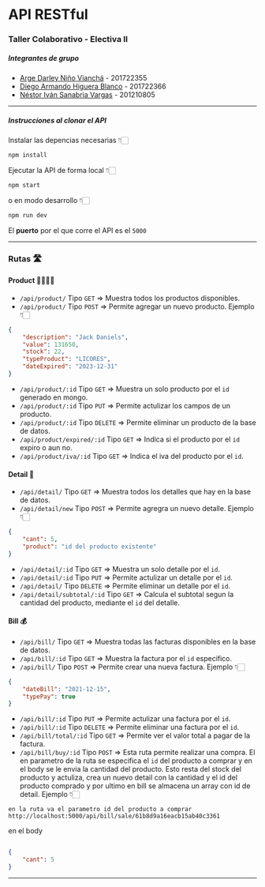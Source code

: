 # API RESTful 
### Taller Colaborativo - Electiva II

##### Integrantes de grupo
- [Arge Darley Niño Vianchá](https://github.com/ArgeNH) - 201722355
- [Diego Armando Higuera Blanco](https://github.com/D13G05) - 201722366
- [Néstor Iván Sanabria Vargas](https://github.com/sanabrianestor20) - 201210805
---
##### Instrucciones al clonar el API
Instalar las depencias necesarias 👇🏻
```bash
npm install
```
Ejecutar la API de forma local 👇🏻
```bash
npm start
```
o en modo desarrollo 👇🏻
```bash
npm run dev
```
El **puerto** por el que corre el API es el `5000`

---
### Rutas 🛣️
#### Product 🥃🍊🍦🍔
- `/api/product/` Tipo `GET` => Muestra todos los productos disponibles.
- `/api/product/` Tipo `POST` => Permite agregar un nuevo producto. Ejemplo 👇🏻
```json
{
    "description": "Jack Daniels",
    "value": 131650,
    "stock": 22,
    "typeProduct": "LICORES",
    "dateExpired": "2023-12-31"
}
```
- `/api/product/:id` Tipo `GET` => Muestra un solo producto por el `id` generado en mongo.
- `/api/product/:id` Tipo `PUT` => Permite actulizar los campos de un producto.
-  `/api/product/:id` Tipo `DELETE` => Permite eliminar un producto de la base de datos.
- `/api/product/expired/:id` Tipo `GET` => Indica si el producto por el `id` expiro o aun no.
- `/api/product/iva/:id` Tipo `GET` => Indica el iva del producto por el `id`. 

#### Detail 📑
- `/api/detail/` Tipo `GET` => Muestra todos los detalles que hay en la base de datos.
- `/api/detail/new` Tipo `POST` => Permite agregra un nuevo detalle. Ejemplo 👇🏻
```json
{
    "cant": 5,
    "product": "id del producto existente"
}
```
- `/api/detail/:id` Tipo `GET` => Muestra un solo detalle por el `id`.
- `/api/detail/:id` Tipo `PUT` => Permite actulizar un detalle por el `id`.
- `/api/detail/` Tipo `DELETE` => Permite eliminar un detalle por el `id`.
- `/api/detail/subtotal/:id` Tipo `GET` => Calcula el subtotal segun la cantidad del producto, mediante el `id` del detalle.

#### Bill 💰
- `/api/bill/` Tipo `GET` => Muestra todas las facturas disponibles en la base de datos.
- `/api/bill/:id` Tipo `GET` => Muestra la factura por el `id` especifico.
- `/api/bill/` Tipo `POST` => Permite crear una nueva factura. Ejemplo 👇🏻
```json
{
    "dateBill": "2021-12-15",
    "typePay": true
}
```
- `/api/bill/:id` Tipo `PUT` => Permite actulizar una factura por el `id`.
- `/api/bill/:id` Tipo `DELETE` => Permite eliminar una factura por el `id`.
- `/api/bill/total/:id` Tipo `GET` => Permite ver el valor total a pagar de la factura.
- `/api/bill/buy/:id` Tipo `POST` => Esta ruta permite realizar una compra. El en parametro de la ruta se especifica el `id` del producto a comprar y en el body se le envia la cantidad del producto. Esto resta del stock del producto y actuliza, crea un nuevo detail con la cantidad y el id del producto comprado y por ultimo en bill se almacena un array con id de detail.
Ejemplo 👇🏻
```http
en la ruta va el parametro id del producto a comprar
http://localhost:5000/api/bill/sale/61b8d9a16eacb15ab40c3361
```
en el body
```json

{
    "cant": 5
}
```
--- 
